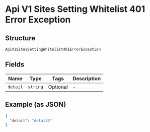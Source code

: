 
# Api V1 Sites Setting Whitelist 401 Error Exception

## Structure

`ApiV1SitesSettingWhitelist401ErrorException`

## Fields

| Name | Type | Tags | Description |
|  --- | --- | --- | --- |
| `detail` | `string` | Optional | - |

## Example (as JSON)

```json
{
  "detail": "detail6"
}
```


